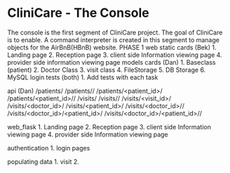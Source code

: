 # CliniCare - The Console
The console is the first segment of CliniCare project. 
The goal of CliniCare is to enable. A command interpreter is created in this segment to manage objects for the AirBnB(HBnB) website.
PHASE 1
web static cards (Bek)
	1. Landing page
	2. Reception page
	3. client side Information viewing page
	4. provider side information viewing page
models cards (Dan)
	1. Baseclass (patient)
	2. Doctor Class
	3. visit class
	4. FileStorage
	5. DB Storage
	6. MySQL login
tests	(both)
	1. Add tests with each task

api (Dan)
	/patients/
	/patients/<date>/
	/patients/<patient_id>/
	/patients/<patient_id>/<date>/
	/visits/
	/visits/<date>/
	/visits/<visit_id>/
	/visits/<doctor_id>/
	/visits/<patient_id>/
	/visits/<doctor_id>/<date>/
	/visits/<doctor_id>/<patient_id>/
	/visits/<doctor_id>/<patient_id>/<date>/



web_flask
	1. Landing page
	2. Reception page
	3. client side Information viewing page
	4. provider side Information viewing page

authentication
	1. login pages
	
populating data
	1. visit
	2. 
